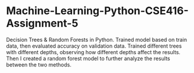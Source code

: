 # Machine-Learning-Python-CSE416-Assignment-5
Decision Trees & Random Forests in Python. Trained model based on train data, then evaluated accuracy on validation data. Trained different trees with different depths, observing how different depths affect the results. 
Then I created a random forest model to further analyze the results between the two methods.
